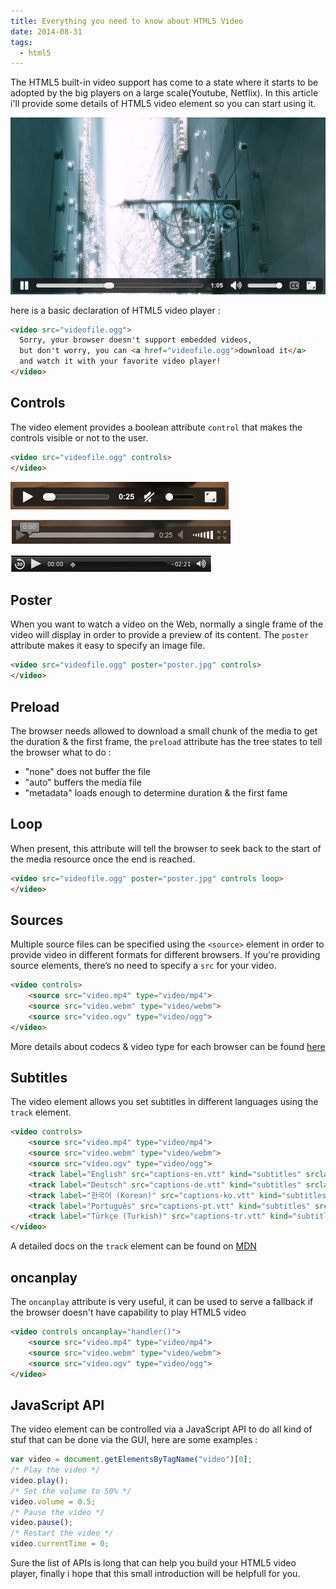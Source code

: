 ```yaml
---
title: Everything you need to know about HTML5 Video
date: 2014-08-31
tags:
  - html5
---
```

The HTML5 built-in video support has come to a state where it starts to be adopted by the big players on a large scale(Youtube, Netflix). In this article i'll provide some details of HTML5 video element so you can start using it.

![Chromium HTML5 Video player](/assets/posts/html5-video/cover.jpg)

here is a basic declaration of HTML5 video player :

```html
<video src="videofile.ogg">
  Sorry, your browser doesn't support embedded videos,
  but don't worry, you can <a href="videofile.ogg">download it</a>
  and watch it with your favorite video player!
</video>
```

## Controls
The video element provides a boolean attribute ```control``` that makes the controls visible or not to the user.

```html
<video src="videofile.ogg" controls>
</video>
```

![Chrome](/assets/posts/html5-video/controls-chrome.png)

![Firefox](/assets/posts/html5-video/controls-ff.png)

![Safari](/assets/posts/html5-video/controls-safari.png)

## Poster
When you want to watch a video on the Web, normally a single frame of the video will display in order to provide a preview of its content. The ```poster``` attribute makes it easy to specify an image file.

```html
<video src="videofile.ogg" poster="poster.jpg" controls>
</video>
```

## Preload
The browser needs allowed to download a small chunk of the media to get the duration & the first frame, the ```preload``` attribute has the tree states to tell the browser what to do :

 * "none" does not buffer the file
 * "auto" buffers the media file
 * "metadata" loads enough to determine duration & the first fame

## Loop
When present, this attribute will tell the browser to seek back to the start of the media resource once the end is reached.

```html
<video src="videofile.ogg" poster="poster.jpg" controls loop>
</video>
```

## Sources
Multiple source files can be specified using the ```<source>``` element in order to provide video in different formats for different browsers. If you're providing source elements, there’s no need to specify a ```src``` for your video.

```html
<video controls>
    <source src="video.mp4" type="video/mp4">
    <source src="video.webm" type="video/webm">
    <source src="video.ogv" type="video/ogg">
</video>
```
More details about codecs & video type for each browser can be found [here][0]

## Subtitles
The video element allows you set subtitles in different languages using the ```track``` element.

```html
<video controls>
    <source src="video.mp4" type="video/mp4">
    <source src="video.webm" type="video/webm">
    <source src="video.ogv" type="video/ogg">
    <track label="English" src="captions-en.vtt" kind="subtitles" srclang="en"></track>
    <track label="Deutsch" src="captions-de.vtt" kind="subtitles" srclang="de"></track>
    <track label="한국어 (Korean)" src="captions-ko.vtt" kind="subtitles" srclang="ko"></track>
    <track label="Português" src="captions-pt.vtt" kind="subtitles" srclang="pt"></track>
    <track label="Türkçe (Turkish)" src="captions-tr.vtt" kind="subtitles" srclang="tr"></track>
</video>
```
A detailed docs on the ```track``` element can be found on [MDN][1]

## oncanplay
The ```oncanplay``` attribute is very useful, it can be used to serve a fallback if the browser doesn't have capability to play HTML5 video

```html
<video controls oncanplay="handler()">
    <source src="video.mp4" type="video/mp4">
    <source src="video.webm" type="video/webm">
    <source src="video.ogv" type="video/ogg">
</video>
```

## JavaScript API
The video element can be controlled via a JavaScript API to do all kind of stuf that can be done via the GUI, here are some examples :

```js
var video = document.getElementsByTagName("video")[0];
/* Play the video */
video.play();
/* Set the volume to 50% */
video.volume = 0.5;
/* Pause the video */
video.pause();
/* Restart the video */
video.currentTime = 0;
```

Sure the list of APIs is long that can help you build your HTML5 video player, finally i hope that this small introduction will be helpfull for you.

[0]: https://developer.mozilla.org/en-US/docs/Web/HTML/Supported_media_formats
[1]: https://developer.mozilla.org/en-US/docs/Web/HTML/Element/track